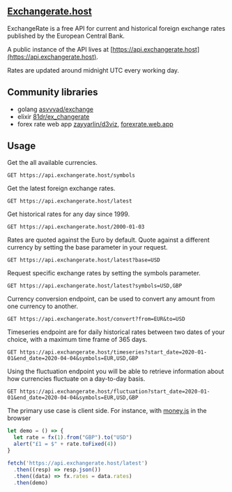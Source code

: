 ## [Exchangerate.host](https://exchangerate.host)

ExchangeRate is a free API for current and historical foreign exchange rates published by the European Central Bank.

A public instance of the API lives at [https://api.exchangerate.host](https://api.exchangerate.host).

Rates are updated around midnight UTC every working day.

## Community libraries

- golang [asvvvad/exchange](https://github.com/asvvvad/exchange)
- elixir [81dr/ex_changerate](https://github.com/81dr/ex_changerate)
- forex rate web app [zayyarlin/d3viz](https://github.com/zayyarlin/d3viz), [forexrate.web.app](https://forexrate.web.app/)

## Usage

Get the all available currencies.

```http
GET https://api.exchangerate.host/symbols
```

Get the latest foreign exchange rates.

```http
GET https://api.exchangerate.host/latest
```

Get historical rates for any day since 1999.

```http
GET https://api.exchangerate.host/2000-01-03
```

Rates are quoted against the Euro by default. Quote against a different currency by setting the base parameter in your request.

```http
GET https://api.exchangerate.host/latest?base=USD
```

Request specific exchange rates by setting the symbols parameter.

```http
GET https://api.exchangerate.host/latest?symbols=USD,GBP
```

Currency conversion endpoint, can be used to convert any amount from one currency to another. 

```http
GET https://api.exchangerate.host/convert?from=EUR&to=USD
```

Timeseries endpoint are for daily historical rates between two dates of your choice, with a maximum time frame of 365 days.

```http
GET https://api.exchangerate.host/timeseries?start_date=2020-01-01&end_date=2020-04-04&symbols=EUR,USD,GBP
```

Using the fluctuation endpoint you will be able to retrieve information about how currencies fluctuate on a day-to-day basis. 

```http
GET https://api.exchangerate.host/fluctuation?start_date=2020-01-01&end_date=2020-04-04&symbols=EUR,USD,GBP
```

The primary use case is client side. For instance, with [money.js](https://openexchangerates.github.io/money.js/) in the browser

```js
let demo = () => {
  let rate = fx(1).from("GBP").to("USD")
  alert("£1 = $" + rate.toFixed(4))
}

fetch('https://api.exchangerate.host/latest')
  .then((resp) => resp.json())
  .then((data) => fx.rates = data.rates)
  .then(demo)
```
